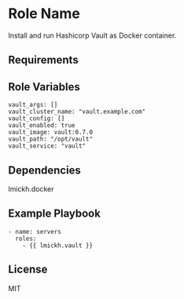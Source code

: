 Role Name
=========

Install and run Hashicorp Vault as Docker container.

Requirements
------------


Role Variables
--------------

```
vault_args: []
vault_cluster_name: "vault.example.com"
vault_config: []
vault_enabled: true
vault_image: vault:0.7.0
vault_path: "/opt/vault"
vault_service: "vault"
```

Dependencies
------------

lmickh.docker

Example Playbook
----------------

    - name: servers
      roles:
        - {{ lmickh.vault }}

License
-------

MIT
